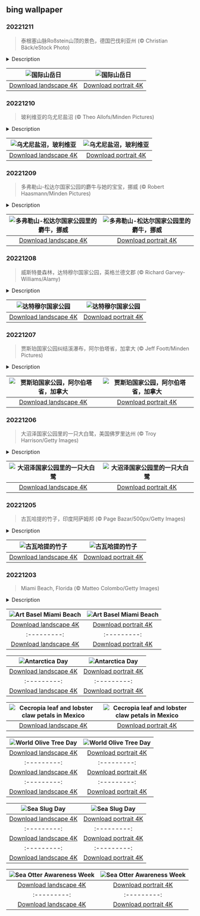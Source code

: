 ## bing wallpaper

### 20221211

> 泰根塞山脉Roßstein山顶的景色，德国巴伐利亚州 (© Christian Bäck/eStock Photo)

<details>
<summary>Description</summary>

> 山岳是世界上最有趣的地质特征之一，清晰记录了地球表面之下发生的巨大变化。山岳还是千百年来人类休闲、娱乐、乃至朝圣的地方。今天是12月11日，让我们庆祝国际山岳日!
> 
> 今天的照片是德国巴伐利亚的泰根塞山脉。这张照片展示了从Roßstein山（1698米）望向Buchstein山（1701米）的风景。两座山峰形成一个马鞍的形状，在马鞍中间是一座山间小屋。这座小屋于5月中旬至11月初开放，为徒步者和登山者提供食宿。由于其位置特殊，它常常被称为“鹰巢”。
> 
> 

</details>

| ![国际山岳日](https://cn.bing.com/th?id=OHR.BuchsteinRossstein_ZH-CN4924477552_UHD.jpg&pid=hp&w=400&h=224&rs=1&c=4) | ![国际山岳日](https://cn.bing.com/th?id=OHR.BuchsteinRossstein_ZH-CN4924477552_1080x1920.jpg&pid=hp&w=155&h=315&rs=1&c=4) |
|:---------:|:---------:|
| [Download landscape 4K](https://cn.bing.com/th?id=OHR.BuchsteinRossstein_ZH-CN4924477552_UHD.jpg) | [Download portrait 4K](https://cn.bing.com/th?id=OHR.BuchsteinRossstein_ZH-CN4924477552_1080x1920.jpg) |

### 20221210

> 玻利维亚的乌尤尼盐沼 (© Theo Allofs/Minden Pictures)

<details>
<summary>Description</summary>

> 在安第斯山脉的顶峰附近，海拔两英里以上的地方出现了自然界的异象——这是一片面积比许多国家都大的盐滩。这是玻利维亚的乌尤尼盐沼，它是世界上最大的盐沼，占地约4000平方英里。乌尤尼盐沼是一个古老湖泊的遗迹，这个湖泊在很久以前蒸发，留下了厚厚的矿物地壳。这里不仅是食用盐的来源，也是火烈鸟重要的繁殖地。但是，对于一个电池紧缺的世界来说，其最宝贵的财富可能藏在地壳下面——那里藏着大量富含锂的盐水。
> 
> 
> 
> 

</details>

| ![乌尤尼盐沼，玻利维亚](https://cn.bing.com/th?id=OHR.SaltDesert_ZH-CN4728398785_UHD.jpg&pid=hp&w=400&h=224&rs=1&c=4) | ![乌尤尼盐沼，玻利维亚](https://cn.bing.com/th?id=OHR.SaltDesert_ZH-CN4728398785_1080x1920.jpg&pid=hp&w=155&h=315&rs=1&c=4) |
|:---------:|:---------:|
| [Download landscape 4K](https://cn.bing.com/th?id=OHR.SaltDesert_ZH-CN4728398785_UHD.jpg) | [Download portrait 4K](https://cn.bing.com/th?id=OHR.SaltDesert_ZH-CN4728398785_1080x1920.jpg) |

### 20221209

> 多弗勒山-松达尔国家公园的麝牛与她的宝宝，挪威 (© Robert Haasmann/Minden Pictures)

<details>
<summary>Description</summary>

> 这些健美的野兽是远古时代的“活化石”，它们早在猛犸象的时代就已存在。今天照片中的麝牛妈妈和麝牛宝宝属于挪威唯一的麝牛群，生活在多夫勒山国家公园里。在这里游玩时，你可以沿着公园里有路标指示的麝牛小径徒步。不过要注意，如果麝牛感觉受到威胁，它们便会发起攻击，所以请与它们保持远距离。如果觉得这过于危险，你也可以让经验丰富的导游陪你一起游览，既安全又能一饱眼福。
> 
> 
> 
> 

</details>

| ![多弗勒山-松达尔国家公园里的麝牛，挪威](https://cn.bing.com/th?id=OHR.NorwayMuskox_ZH-CN6137934745_UHD.jpg&pid=hp&w=400&h=224&rs=1&c=4) | ![多弗勒山-松达尔国家公园里的麝牛，挪威](https://cn.bing.com/th?id=OHR.NorwayMuskox_ZH-CN6137934745_1080x1920.jpg&pid=hp&w=155&h=315&rs=1&c=4) |
|:---------:|:---------:|
| [Download landscape 4K](https://cn.bing.com/th?id=OHR.NorwayMuskox_ZH-CN6137934745_UHD.jpg) | [Download portrait 4K](https://cn.bing.com/th?id=OHR.NorwayMuskox_ZH-CN6137934745_1080x1920.jpg) |

### 20221208

> 威斯特曼森林，达特穆尔国家公园，英格兰德文郡 (© Richard Garvey-Williams/Alamy)

<details>
<summary>Description</summary>

> 在西达特谷的斜坡上，威斯曼森林位于海拔 380 米至 435 米之间，地面上散落着裸露的花岗岩巨石。 如我们的主页图片所示，最常见的树木类型是苔藓和地衣覆盖的矮橡树，它们在岩石之间和某些地方沿着森林地面扭曲。 人们认为威斯曼森林是公元前 7000 年左右覆盖达特穆尔大部分地区的古老森林的祖先。 这里最古老的橡树被认为有 400 到 500 年的历史。
> 
> 
> 
> 

</details>

| ![达特穆尔国家公园](https://cn.bing.com/th?id=OHR.WistmansWood_ZH-CN4453301808_UHD.jpg&pid=hp&w=400&h=224&rs=1&c=4) | ![达特穆尔国家公园](https://cn.bing.com/th?id=OHR.WistmansWood_ZH-CN4453301808_1080x1920.jpg&pid=hp&w=155&h=315&rs=1&c=4) |
|:---------:|:---------:|
| [Download landscape 4K](https://cn.bing.com/th?id=OHR.WistmansWood_ZH-CN4453301808_UHD.jpg) | [Download portrait 4K](https://cn.bing.com/th?id=OHR.WistmansWood_ZH-CN4453301808_1080x1920.jpg) |

### 20221207

> 贾斯珀国家公园纠结溪瀑布，阿尔伯塔省，加拿大 (© Jeff Foott/Minden Pictures)

<details>
<summary>Description</summary>

> 贾斯珀国家公园拥有无数令人惊叹的瀑布，而纠结溪瀑布的阶梯式瀑布群则是不容错过的奇观。纠结溪瀑布位于阿尔伯塔省93号公路冰原大道附近，那里交通便利，在高速公路上就可以感受到纠结溪瀑布朦胧的水汽。如果你想捕捉一些让人叹为观止的镜头，你可以离开公路前往瀑布，字面意义上地“沉浸”在瀑布之美中。
> 
> 
> 
> 

</details>

| ![贾斯珀国家公园，阿尔伯塔省，加拿大](https://cn.bing.com/th?id=OHR.TangleCreekFalls_ZH-CN4281148652_UHD.jpg&pid=hp&w=400&h=224&rs=1&c=4) | ![贾斯珀国家公园，阿尔伯塔省，加拿大](https://cn.bing.com/th?id=OHR.TangleCreekFalls_ZH-CN4281148652_1080x1920.jpg&pid=hp&w=155&h=315&rs=1&c=4) |
|:---------:|:---------:|
| [Download landscape 4K](https://cn.bing.com/th?id=OHR.TangleCreekFalls_ZH-CN4281148652_UHD.jpg) | [Download portrait 4K](https://cn.bing.com/th?id=OHR.TangleCreekFalls_ZH-CN4281148652_1080x1920.jpg) |

### 20221206

> 大沼泽国家公园里的一只大白鹭，美国佛罗里达州 (© Troy Harrison/Getty Images)

<details>
<summary>Description</summary>

> 今天是佛罗里达州的大沼泽国家公园成立75周年。该公园建于1947年，旨在保护脆弱的生态系统，覆盖了大沼泽湿地面积的20%。尽管有公园管理局的保护，在人类活动干扰之下，大沼泽的生态还是受到了严重影响，尤其是当地的淡水资源。
> 
> 大沼泽国家公园是北美涉禽最重要的繁殖地，比如今天照片里的大白鹭。尽管大白鹭是一种适应力强且分布广泛的物种，但现在公园里配对繁殖的白鹭数已经减少到从前的十分之一。而大白鹭只是佛罗里达州40种易危和濒危原生物种之一。
> 
> 

</details>

| ![大沼泽国家公园里的一只大白鹭](https://cn.bing.com/th?id=OHR.GreatEgret_ZH-CN4088261519_UHD.jpg&pid=hp&w=400&h=224&rs=1&c=4) | ![大沼泽国家公园里的一只大白鹭](https://cn.bing.com/th?id=OHR.GreatEgret_ZH-CN4088261519_1080x1920.jpg&pid=hp&w=155&h=315&rs=1&c=4) |
|:---------:|:---------:|
| [Download landscape 4K](https://cn.bing.com/th?id=OHR.GreatEgret_ZH-CN4088261519_UHD.jpg) | [Download portrait 4K](https://cn.bing.com/th?id=OHR.GreatEgret_ZH-CN4088261519_1080x1920.jpg) |

### 20221205

> 古瓦哈提的竹子，印度阿萨姆邦 (© Page Bazar/500px/Getty Images)

<details>
<summary>Description</summary>

> 古瓦哈提位于雅鲁藏布江河岸和西隆高原山麓之间，是印度东北部最大的城市。古瓦哈提地区拥有多种野生动物，包括亚洲象、蟒蛇、老虎、犀牛、野牛、灵长类动物等稀有动物 和濒临灭绝的鸟类。
> 
> 
> 
> 

</details>

| ![古瓦哈提的竹子](https://cn.bing.com/th?id=OHR.BambooTreesIndia_ZH-CN3943852151_UHD.jpg&pid=hp&w=400&h=224&rs=1&c=4) | ![古瓦哈提的竹子](https://cn.bing.com/th?id=OHR.BambooTreesIndia_ZH-CN3943852151_1080x1920.jpg&pid=hp&w=155&h=315&rs=1&c=4) |
|:---------:|:---------:|
| [Download landscape 4K](https://cn.bing.com/th?id=OHR.BambooTreesIndia_ZH-CN3943852151_UHD.jpg) | [Download portrait 4K](https://cn.bing.com/th?id=OHR.BambooTreesIndia_ZH-CN3943852151_1080x1920.jpg) |US1249382486_1080x1920.jpg) |

### 20221203

> Miami Beach, Florida (© Matteo Colombo/Getty Images)

<details>
<summary>Description</summary>

> Every December the center of the art world convenes not in New York, Tokyo, or London, but in a town known more for its wide sandy beaches, café Cubano, and conga rhythms. Art Basel Miami Beach, which wraps up its three-day run today, is the American leg of an international art fair also staged in Basel, Switzerland (where the festival started in 1970), Hong Kong, and Paris. The event, now 20 years old, is the most comprehensive contemporary art fair in North America, attracting thousands of artists, dealers, collectors, appreciators, and just fun-seeking tourists for this annual burst of creativity steps from the sand.
> 
> 
> 
> 

</details>

| ![Art Basel Miami Beach](https://cn.bing.com/th?id=OHR.MiamiDT_EN-US0878462019_UHD.jpg&pid=hp&w=400&h=224&rs=1&c=4) | ![Art Basel Miami Beach](https://cn.bing.com/th?id=OHR.MiamiDT_EN-US0878462019_1080x1920.jpg&pid=hp&w=155&h=315&rs=1&c=4) |
|:---------:|:---------:|
| [Download landscape 4K](https://cn.bing.com/th?id=OHR.MiamiDT_EN-US0878462019_UHD.jpg) | [Download portrait 4K](https://cn.bing.com/th?id=OHR.MiamiDT_EN-US0878462019_1080x1920.jpg) |1&c=4) | ![Alaska National Interest Lands Conservation Act marks 42 years](https://cn.bing.com/th?id=OHR.BraidedRiverDelta_EN-US0693594934_1080x1920.jpg&pid=hp&w=155&h=315&rs=1&c=4) |
|:---------:|:---------:|
| [Download landscape 4K](https://cn.bing.com/th?id=OHR.BraidedRiverDelta_EN-US0693594934_UHD.jpg) | [Download portrait 4K](https://cn.bing.com/th?id=OHR.BraidedRiverDelta_EN-US0693594934_1080x1920.jpg) |lerated at an alarming rate due to global warming. The mile-thick ice sheet that covers Antarctica accounts for 70% of the planet's supply of fresh water. To put that in perspective, if it all melted, sea levels would rise by 200 feet. Without this land of ice, the world would look a lot different.
> 
> 

</details>

| ![Antarctica Day](https://cn.bing.com/th?id=OHR.AntarcticaDay_EN-US9921573438_UHD.jpg&pid=hp&w=400&h=224&rs=1&c=4) | ![Antarctica Day](https://cn.bing.com/th?id=OHR.AntarcticaDay_EN-US9921573438_1080x1920.jpg&pid=hp&w=155&h=315&rs=1&c=4) |
|:---------:|:---------:|
| [Download landscape 4K](https://cn.bing.com/th?id=OHR.AntarcticaDay_EN-US9921573438_UHD.jpg) | [Download portrait 4K](https://cn.bing.com/th?id=OHR.AntarcticaDay_EN-US9921573438_1080x1920.jpg) |_1080x1920.jpg) |85216_UHD.jpg) | [Download portrait 4K](https://cn.bing.com/th?id=OHR.HeronGiving_EN-US9774285216_1080x1920.jpg) |693219784_UHD.jpg&pid=hp&w=400&h=224&rs=1&c=4) | ![Red Planet Day](https://cn.bing.com/th?id=OHR.RedPlanetDay_EN-US9693219784_1080x1920.jpg&pid=hp&w=155&h=315&rs=1&c=4) |
|:---------:|:---------:|
| [Download landscape 4K](https://cn.bing.com/th?id=OHR.RedPlanetDay_EN-US9693219784_UHD.jpg) | [Download portrait 4K](https://cn.bing.com/th?id=OHR.RedPlanetDay_EN-US9693219784_1080x1920.jpg) |r claw is often cultivated as an ornamental plant for tropical gardens. Gardeners looking to attract birds love the Heliconia because its plentiful nectar draws hummingbirds to its downward-facing flowers. Those same flowers have special recognition in Bolivia as 'patujú,' the national flower, which appears on one of the country's flags.
> 
> 

</details>

| ![Cecropia leaf and lobster claw petals in Mexico](https://cn.bing.com/th?id=OHR.Cecropia_EN-US9602789937_UHD.jpg&pid=hp&w=400&h=224&rs=1&c=4) | ![Cecropia leaf and lobster claw petals in Mexico](https://cn.bing.com/th?id=OHR.Cecropia_EN-US9602789937_1080x1920.jpg&pid=hp&w=155&h=315&rs=1&c=4) |
|:---------:|:---------:|
| [Download landscape 4K](https://cn.bing.com/th?id=OHR.Cecropia_EN-US9602789937_UHD.jpg) | [Download portrait 4K](https://cn.bing.com/th?id=OHR.Cecropia_EN-US9602789937_1080x1920.jpg) |though olive trees do not grow very tall, usually no more than 30 feet, they live a very long time. One of the oldest known trees in the world, in Portugal, is believed to be 3,350 years old. Many live for millennia, their trunks growing thick and gnarled, and their branches bearing fruit century after century. As civilizations rise and fall around them, these hardy trees remain resilient and steadfast.
> 
> 

</details>

| ![World Olive Tree Day](https://cn.bing.com/th?id=OHR.OliveTreeDay_EN-US9460125670_UHD.jpg&pid=hp&w=400&h=224&rs=1&c=4) | ![World Olive Tree Day](https://cn.bing.com/th?id=OHR.OliveTreeDay_EN-US9460125670_1080x1920.jpg&pid=hp&w=155&h=315&rs=1&c=4) |
|:---------:|:---------:|
| [Download landscape 4K](https://cn.bing.com/th?id=OHR.OliveTreeDay_EN-US9460125670_UHD.jpg) | [Download portrait 4K](https://cn.bing.com/th?id=OHR.OliveTreeDay_EN-US9460125670_1080x1920.jpg) |pid=hp&w=155&h=315&rs=1&c=4) |
|:---------:|:---------:|
| [Download landscape 4K](https://cn.bing.com/th?id=OHR.MonksMound_EN-US9323884241_UHD.jpg) | [Download portrait 4K](https://cn.bing.com/th?id=OHR.MonksMound_EN-US9323884241_1080x1920.jpg) |](https://cn.bing.com/th?id=OHR.Calacas_EN-US6430903741_UHD.jpg) | [Download portrait 4K](https://cn.bing.com/th?id=OHR.Calacas_EN-US6430903741_1080x1920.jpg) |.com/th?id=OHR.SealRiver_EN-US6267835630_1080x1920.jpg&pid=hp&w=155&h=315&rs=1&c=4) |
|:---------:|:---------:|
| [Download landscape 4K](https://cn.bing.com/th?id=OHR.SealRiver_EN-US6267835630_UHD.jpg) | [Download portrait 4K](https://cn.bing.com/th?id=OHR.SealRiver_EN-US6267835630_1080x1920.jpg) |e a more fitting name. Someone call Terry.
> 
> 

</details>

| ![Sea Slug Day](https://cn.bing.com/th?id=OHR.SeaAngel_EN-US5531672696_UHD.jpg&pid=hp&w=400&h=224&rs=1&c=4) | ![Sea Slug Day](https://cn.bing.com/th?id=OHR.SeaAngel_EN-US5531672696_1080x1920.jpg&pid=hp&w=155&h=315&rs=1&c=4) |
|:---------:|:---------:|
| [Download landscape 4K](https://cn.bing.com/th?id=OHR.SeaAngel_EN-US5531672696_UHD.jpg) | [Download portrait 4K](https://cn.bing.com/th?id=OHR.SeaAngel_EN-US5531672696_1080x1920.jpg) |OHR.DarkSkyAcadia_EN-US6966527964_1080x1920.jpg) |.bing.com/th?id=OHR.GoldenJellyfish_EN-US6743816471_1080x1920.jpg&pid=hp&w=155&h=315&rs=1&c=4) |
|:---------:|:---------:|
| [Download landscape 4K](https://cn.bing.com/th?id=OHR.GoldenJellyfish_EN-US6743816471_UHD.jpg) | [Download portrait 4K](https://cn.bing.com/th?id=OHR.GoldenJellyfish_EN-US6743816471_1080x1920.jpg) |ng.com/th?id=OHR.LastDollarRoad_EN-US7923638318_UHD.jpg&pid=hp&w=400&h=224&rs=1&c=4) | ![First day of autumn](https://cn.bing.com/th?id=OHR.LastDollarRoad_EN-US7923638318_1080x1920.jpg&pid=hp&w=155&h=315&rs=1&c=4) |
|:---------:|:---------:|
| [Download landscape 4K](https://cn.bing.com/th?id=OHR.LastDollarRoad_EN-US7923638318_UHD.jpg) | [Download portrait 4K](https://cn.bing.com/th?id=OHR.LastDollarRoad_EN-US7923638318_1080x1920.jpg) |ppers who hunted otters to near extinction before they were protected by law. Although sea otter populations have rebounded, they are still considered endangered. Otters live along the Pacific Coast of North America, from California up to Alaska. Although they can walk on land, they almost never find the need or desire to, even when it's nap time. When they're ready for a snooze, they'll raft up, wrap themselves in a strand of kelp to keep them from drifting away, and recline on the world's biggest waterbed.

</details>

| ![Sea Otter Awareness Week](https://cn.bing.com/th?id=OHR.SitkaOtters_EN-US7714053956_UHD.jpg&pid=hp&w=400&h=224&rs=1&c=4) | ![Sea Otter Awareness Week](https://cn.bing.com/th?id=OHR.SitkaOtters_EN-US7714053956_1080x1920.jpg&pid=hp&w=155&h=315&rs=1&c=4) |
|:---------:|:---------:|
| [Download landscape 4K](https://cn.bing.com/th?id=OHR.SitkaOtters_EN-US7714053956_UHD.jpg) | [Download portrait 4K](https://cn.bing.com/th?id=OHR.SitkaOtters_EN-US7714053956_1080x1920.jpg) |oo_EN-US7569665443_UHD.jpg&pid=hp&w=400&h=224&rs=1&c=4) | ![World Bamboo Day](https://cn.bing.com/th?id=OHR.ArashiyamaBamboo_EN-US7569665443_1080x1920.jpg&pid=hp&w=155&h=315&rs=1&c=4) |
|:---------:|:---------:|
| [Download landscape 4K](https://cn.bing.com/th?id=OHR.ArashiyamaBamboo_EN-US7569665443_UHD.jpg) | [Download portrait 4K](https://cn.bing.com/th?id=OHR.ArashiyamaBamboo_EN-US7569665443_1080x1920.jpg) |